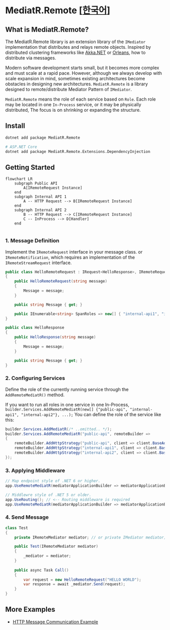 # MediatR.Remote [[한국어](README.ko.md)]

## What is MediatR.Remote?

The MediatR.Remote library is an extension library of the `IMediator` implementation that distributes and relays remote objects.
Inspired by distributed clustering frameworks like [Akka.NET](https://getakka.net/) or [Orleans](https://github.com/dotnet/orleans), how to distribute via messages.

Modern software development starts small, but it becomes more complex and must scale at a rapid pace.
However, although we always develop with scale expansion in mind, sometimes existing architectures become obstacles in designing new architectures.
`MediatR.Remote` is a library designed to remote/distribute Mediator Pattern of `IMediator`.

`MediatR.Remote` means the role of each service based on `Role`.
Each role may be located in one `In-Process` service, or it may be physically distributed,
The focus is on shrinking or expanding the structure.

## Install

```bash
dotnet add package MediatR.Remote

# ASP.NET Core
dotnet add package MediatR.Remote.Extensions.DependencyInjection
```

## Getting Started

```mermaid
flowchart LR
    subgraph Public API
        A[IRemoteRequest Instance]
    end
    subgraph Internal API 1
        A -- HTTP Request --> B[IRemoteRequest Instance]
    end
    subgraph Internal API 2
        B -- HTTP Request --> C[IRemoteRequest Instance]
        C -- InProcess --> D[Handler]
    end
  
```

### 1. Message Definition

Implement the `IRemoteRequest` interface in your message class.
or `IRemoteNotification`, which requires an implementation of the `IRemoteStreamRequest` interface.

```csharp
public class HelloRemoteRequest : IRequest<HelloResponse>, IRemoteRequest
{
    public HelloRemoteRequest(string message)
    {
        Message = message;
    }

    public string Message { get; }

    public IEnumerable<string> SpanRoles => new[] { "internal-api1", "internal-api2" };
}

public class HelloResponse
{
    public HelloResponse(string message)
    {
        Message = message;
    }

    public string Message { get; }
}
```

### 2. Configuring Services

Define the role of the currently running service through the `AddRemoteMediatR()` method.

If you want to run all roles in one service in one In-Process, `builder.Services.AddRemoteMediatR(new[] {"public-api", "internal-api1", "internal-api2"}, ...);` You can define the role of the service like this:

```csharp
builder.Services.AddMediatR(/* ..omitted.. */);
builder.Services.AddRemoteMediatR("public-api", remoteBuilder =>
{
    remoteBuilder.AddHttpStrategy("public-api", client => client.BaseAddress = new Uri("http://localhost:5000"));
    remoteBuilder.AddHttpStrategy("internal-api1", client => client.BaseAddress = new Uri("http://localhost:5010"));
    remoteBuilder.AddHttpStrategy("internal-api2", client => client.BaseAddress = new Uri("http://localhost:5020"));
});
```

### 3. Applying Middleware

```csharp
// Map endpoint style of .NET 6 or higher.
app.UseRemoteMediatR(mediatorApplicationBuilder => mediatorApplicationBuilder.UseHttpListener());

// Middlewre style of .NET 5 or older.
app.UseRouting(); // <-- Routing middleware is required
app.UseRemoteMediatR(mediatorApplicationBuilder => mediatorApplicationBuilder.UseHttpListener());
```

### 4. Send Message

```csharp
class Test
{
    private IRemoteMediator mediator; // or private IMediator mediator;

    public Test(IRemoteMediator mediator)
    {
        _mediator = mediator;
    }
    
    public async Task Call()
    {
        var request = new HelloRemoteRequest("HELLO WORLD");
        var response = await _mediator.Send(request);
    }
}
```

## More Examples

* [HTTP Message Communication Example](examples/http)
